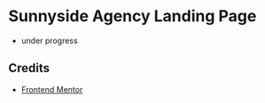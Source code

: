 # Sunnyside Agency Landing Page

- under progress

## Credits

- [Frontend Mentor](https://www.frontendmentor.io/challenges/sunnyside-agency-landing-page-7yVs3B6ef)
